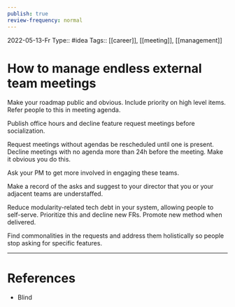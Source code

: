 ```yaml
---
publish: true
review-frequency: normal
---
```

2022-05-13-Fr
Type:: #idea
Tags:: [[career]], [[meeting]], [[management]]

# How to manage endless external team meetings

Make your roadmap public and obvious. Include priority on high level items. Refer people to this in meeting agenda.

Publish office hours and decline feature request meetings before socialization.

Request meetings without agendas be rescheduled until one is present. Decline meetings with no agenda more than 24h before the meeting. Make it obvious you do this.

Ask your PM to get more involved in engaging these teams.

Make a record of the asks and suggest to your director that you or your adjacent teams are understaffed.

Reduce modularity-related tech debt in your system, allowing people to self-serve. Prioritize this and decline new FRs. Promote new method when delivered.

Find commonalities in the requests and address them holistically so people stop asking for specific features.

---
# References
- Blind